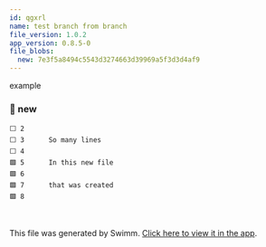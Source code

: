 ```yaml
---
id: qgxrl
name: test branch from branch
file_version: 1.0.2
app_version: 0.8.5-0
file_blobs:
  new: 7e3f5a8494c5543d3274663d39969a5f3d3d4af9
---
```


example
<!-- NOTE-swimm-snippet: the lines below link your snippet to Swimm -->
### 📄 new
```
⬜ 2      
⬜ 3      So many lines
⬜ 4      
🟩 5      In this new file
🟩 6      
🟩 7      that was created
🟩 8      
```

<br/>

This file was generated by Swimm. [Click here to view it in the app](https://swimm-web-app.web.app/repos/Z2l0aHViJTNBJTNBdGVzdC1naXRodWItYXBwJTNBJTNBc3dpbW1pbw==/docs/qgxrl).